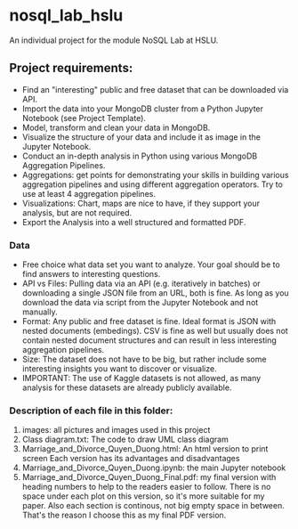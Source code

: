 # nosql_lab_hslu
An individual project for the module NoSQL Lab at HSLU. 

## Project requirements:

* Find an "interesting" public and free dataset that can be downloaded via API.
* Import the data into your MongoDB cluster from a Python Jupyter Notebook (see Project Template).
* Model, transform and clean your data in MongoDB.
* Visualize the structure of your data and include it as image in the Jupyter Notebook.
* Conduct an in-depth analysis in Python using various MongoDB Aggregation Pipelines.
* Aggregations: get points for demonstrating your skills in building various aggregation pipelines and using different aggregation operators.
Try to use at least 4 aggregation pipelines.
* Visualizations: Chart, maps are nice to have, if they support your analysis, but are not required.
* Export the Analysis into a well structured and formatted PDF.

### Data
* Free choice what data set you want to analyze. Your goal should be to find answers to interesting questions.
* API vs Files: Pulling data via an API (e.g. iteratively in batches) or downloading a single JSON file from an URL, both is fine. As long as you download the data via script from the Jupyter Notebook and not manually.
* Format: Any public and free dataset is fine. Ideal format is JSON with nested documents (embedings). CSV is fine as well but usually does not contain nested document structures and can result in less interesting aggregation pipelines.
* Size: The dataset does not have to be big, but rather include some interesting insights you want to discover or visualize.
* IMPORTANT: The use of Kaggle datasets is not allowed, as many analysis for these datasets are already publicly available.

### Description of each file in this folder:

1. images: all pictures and images used in this project
2. Class diagram.txt: The code to draw UML class diagram
3. Marriage_and_Divorce_Quyen_Duong.html: An html version to print screen
Each version has its advantages and disadvantages
5. Marriage_and_Divorce_Quyen_Duong.ipynb: the main Jupyter notebook
6. Marriage_and_Divorce_Quyen_Duong_Final.pdf: my final version with heading numbers to help to the readers easier to follow.
There is no space under each plot on this version, so it's more suitable for my paper.
Also each section is continous, not big empty space in between. 
That's the reason I choose this as my final PDF version.
